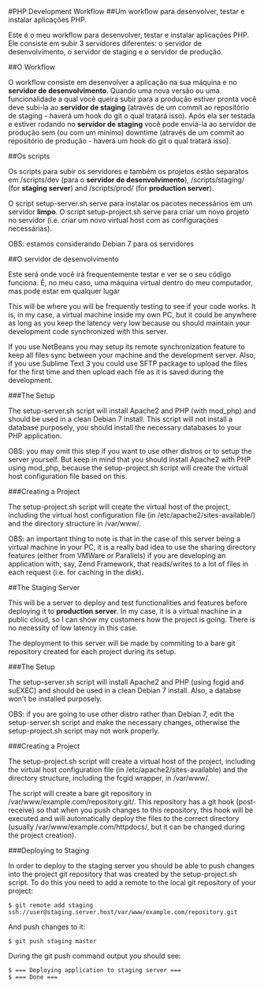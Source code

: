#PHP Development Workflow
##Um workflow para desenvolver, testar e instalar aplicações PHP.

Este é o meu workflow para desenvolver, testar e instalar aplicações PHP. Ele consiste em subir 3 servidores diferentes: o servidor de desenvolvimento, o servidor de staging e o servidor de produção.

##O Workflow

O workflow consiste em desenvolver a aplicação na sua máquina e no **servidor de desenvolvimento**. Quando uma nova versão ou uma funcionalidade a qual você queira subir para a produção estiver pronta você deve subi-la ao **servidor de staging** (através de um commit ao repositório de staging - haverá um hook do git o qual tratará isso). Após ela ser testada e estiver rodando no **servidor de staging** você pode enviá-la ao servidor de produção sem (ou com um mínimo) downtime (através de um commit ao repositório de produção - haverá um hook do git o qual tratará isso).

##Os scripts

Os scripts para subir os servidores e também os projetos estão separatos em /scripts/dev (para o **servidor de desenvolvimento**), /scripts/staging/ (for **staging server**) and /scripts/prod/ (for **production server**).

O script setup-server.sh serve para instalar os pacotes necessários em um servidor **limpo**. O script setup-project.sh serve para criar um novo projeto no servidor (i.e. criar um novo virtual host com as configurações necessárias).

OBS: estamos considerando Debian 7 para os servidores

##O servidor de desenvolvimento

Este será onde você irá frequentemente testar e ver se o seu código funciona. É, no meu caso, uma máquina virtual dentro do meu computador, mas pode estar em qualquer lugar

This will be where you will be frequently testing to see if your code works. It is, in my case, a virtual machine inside my own PC, but it could be anywhere as long as you keep the latency very low because ou should maintain your development code synchronized with this server.

If you use NetBeans you may setup its remote synchronization feature to keep all files sync between your machine and the development server. Also, if you use Sublime Text 3 you could use SFTP package to upload the files for the first time and then upload each file as it is saved during the development.

###The Setup

The setup-server.sh script will install Apache2 and PHP (with mod_php) and should be used in a clean Debian 7 install. This script will not install a database purposely, you should install the necessary databases to your PHP application.

OBS: you may omit this step if you want to use other distros or to setup the server yourself. But keep in mind that you should install Apache2 with PHP using mod_php, because the setup-project.sh script will create the virtual host configuration file based on this.

###Creating a Project

The setup-project.sh script will create the virtual host of the project, including the virtual host configuration file (in /etc/apache2/sites-available/) and the directory structure in /var/www/.

OBS: an important thing to note is that in the case of this server being a virtual machine in your PC, it is a really bad idea to use the sharing directory features (either from VMWare or Parallels) if you are developing an application with, say, Zend Framework, that reads/writes to a lot of files in each request (i.e. for caching in the disk).

##The Staging Server

This will be a server to deploy and test functionalities and features before deploying it to **production server**. In my case, it is a virtual machine in a public cloud, so I can show my customers how the project is going. There is no necessity of low latency in this case.

The deployment to this server will be made by commiting to a bare git repository created for each project during its setup.

###The Setup

The setup-server.sh script will install Apache2 and PHP (using fcgid and suEXEC) and should be used in a clean Debian 7 install. Also, a databse won't be installed purposely.

OBS: if you are going to use other distro rather than Debian 7, edit the setup-server.sh script and make the necessary changes, otherwise the setup-project.sh script may not work properly.

###Creating a Project

The setup-project.sh script will create a virtual host of the project, including the virtual host configuration file (in /etc/apache2/sites-available) and the directory structure, including the fcgid wrapper, in /var/www/.

The script will create a bare git repository in /var/www/example.com/repository.git/. This repository has a git hook (post-receive) so that when you push changes to this repository, this hook will be executed and will automatically deploy the files to the correct directory (usually /var/www/example.com/httpdocs/, but it can be changed during the project creation).

###Deploying to Staging

In order to deploy to the staging server you should be able to push changes into the project git repository that was created by the setup-project.sh script. To do this you need to add a remote to the local git repository of your project:

    $ git remote add staging ssh://user@staging.server.host/var/www/example.com/repository.git

And push changes to it:

    $ git push staging master

During the git push command output you should see:

    $ === Deploying application to staging server ===
    $ === Done ===